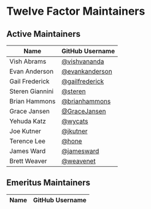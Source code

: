 # Twelve Factor Maintainers

## Active Maintainers

| Name | GitHub Username
| --- | ---
Vish Abrams | [@vishvananda](https://github.com/vishvananda)
Evan Anderson | [@evankanderson](@https://github.com/evankanderson)
Gail Frederick | [@gailfrederick](@https://github.com/gailfrederick)
Steren Giannini | [@steren](@https://github.com/steren)
Brian Hammons | [@brianhammons](@https://github.com/brianhammons)
Grace Jansen | [@GraceJansen](@https://github.com/GraceJansen)
Yehuda Katz | [@wycats](https://github.com/wycats)
Joe Kutner | [@jkutner](@https://github.com/jkutner)
Terence Lee | [@hone](https://github.com/hone)
James Ward | [@jamesward](@https://github.com/jamesward)
Brett Weaver | [@weavenet](@https://github.com/weavenet)

## Emeritus Maintainers

| Name | GitHub Username
| --- | ---
